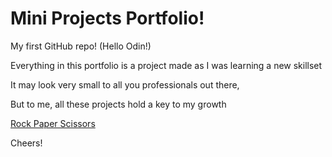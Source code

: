 # Mini Projects Portfolio!
My first GitHub repo! (Hello Odin!)

Everything in this portfolio is a project made as I was learning a new skillset

It may look very small to all you professionals out there,

But to me, all these projects hold a key to my growth

[Rock Paper Scissors](https://m0hue.github.io/rock-paper-scissors/)

Cheers!
